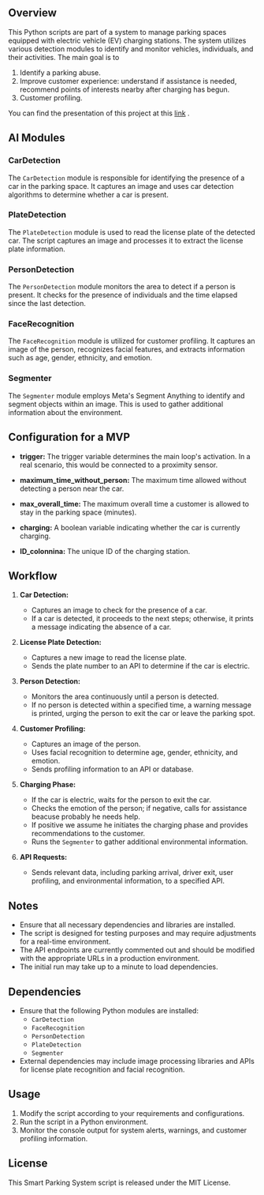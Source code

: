 
## Overview
This Python scripts are part of a system to manage parking spaces equipped with electric vehicle (EV) charging stations. The system utilizes various detection modules to identify and monitor vehicles, individuals, and their activities. The main goal is to 

1. Identify a parking abuse.
2. Improve customer experience: understand if assistance is needed, recommend points of interests nearby after charging has begun.
3. Customer profiling.

You can find the presentation of this project at this [link](https://hackathon.bz.it/project/chargeware) .
 

##  AI Modules

### CarDetection
The `CarDetection` module is responsible for identifying the presence of a car in the parking space. It captures an image and uses car detection algorithms to determine whether a car is present.

### PlateDetection
The `PlateDetection` module is used to read the license plate of the detected car. The script captures an image and processes it to extract the license plate information.

### PersonDetection
The `PersonDetection` module monitors the area to detect if a person is present. It checks for the presence of individuals and the time elapsed since the last detection.

### FaceRecognition
The `FaceRecognition` module is utilized for customer profiling. It captures an image of the person, recognizes facial features, and extracts information such as age, gender, ethnicity, and emotion.

### Segmenter
The `Segmenter` module employs Meta's Segment Anything to identify and segment objects within an image. This is used to gather additional information about the environment.

## Configuration for a MVP 

- **trigger:** The trigger variable determines the main loop's activation. In a real scenario, this would be connected to a proximity sensor.

- **maximum_time_without_person:** The maximum time allowed without detecting a person near the car.

- **max_overall_time:** The maximum overall time a customer is allowed to stay in the parking space (minutes).

- **charging:** A boolean variable indicating whether the car is currently charging.

- **ID_colonnina:** The unique ID of the charging station.

## Workflow

1. **Car Detection:**
   - Captures an image to check for the presence of a car.
   - If a car is detected, it proceeds to the next steps; otherwise, it prints a message indicating the absence of a car.

2. **License Plate Detection:**
   - Captures a new image to read the license plate.
   - Sends the plate number to an API to determine if the car is electric.

3. **Person Detection:**
   - Monitors the area continuously until a person is detected.
   - If no person is detected within a specified time, a warning message is printed, urging the person to exit the car or leave the parking spot.

4. **Customer Profiling:**
   - Captures an image of the person.
   - Uses facial recognition to determine age, gender, ethnicity, and emotion.
   - Sends profiling information to an API or database.

5. **Charging Phase:**
   - If the car is electric, waits for the person to exit the car.
   - Checks the emotion of the person; if negative, calls for assistance beacuse probably he needs help.
   - If positive we assume he initiates the charging phase and provides recommendations to the customer.
   - Runs the `Segmenter` to gather additional environmental information.

6. **API Requests:**
   - Sends relevant data, including parking arrival, driver exit, user profiling, and environmental information, to a specified API.

## Notes
- Ensure that all necessary dependencies and libraries are installed.
- The script is designed for testing purposes and may require adjustments for a real-time environment.
- The API endpoints are currently commented out and should be modified with the appropriate URLs in a production environment.
- The initial run may take up to a minute to load dependencies.

## Dependencies
- Ensure that the following Python modules are installed:
  - `CarDetection`
  - `FaceRecognition`
  - `PersonDetection`
  - `PlateDetection`
  - `Segmenter`
- External dependencies may include image processing libraries and APIs for license plate recognition and facial recognition.

## Usage
1. Modify the script according to your requirements and configurations.
2. Run the script in a Python environment.
3. Monitor the console output for system alerts, warnings, and customer profiling information.

## License
This Smart Parking System script is released under the MIT License.
